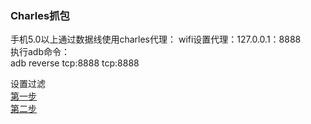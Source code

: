 ### Charles抓包  
手机5.0以上通过数据线使用charles代理：
wifi设置代理：127.0.0.1：8888  
执行adb命令：  
adb reverse tcp:8888 tcp:8888  

设置过滤  
[第一步](ImageFiles/charles_001.png)   
[第二步](ImageFiles/charles_002.png)   

